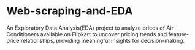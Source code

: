 # Web-scraping-and-EDA
 An Exploratory Data Analysis(EDA) project to analyze prices of Air Conditioners available on Flipkart     to uncover pricing trends and feature-price relationships, providing meaningful insights for decision-making. 
